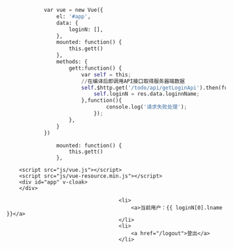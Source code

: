 ```PYTHON
			var vue = new Vue({
				el: '#app',
				data: {
					loginN: [],
				},
				mounted: function() {
					this.gett()
				},
				methods: {
					gett:function() {
						var self = this;
						//在编译后即调用API接口取得服务器端数据
						self.$http.get('/todo/api/getLoginApi').then(function(res) {
							self.loginN = res.data.loginnName;
						},function(){
		                        console.log('请求失败处理');
		                    });
					},
				}
			})
```

```
				mounted: function() {
					this.gett()
				},
```

		<script src="js/vue.js"></script>
		<script src="js/vue-resource.min.js"></script>
		<div id="app" v-cloak>
		</div>

```
									<li>
										<a>当前用户：{{ loginN[0].lname }}</a>
									</li>
									<li>
										<a href="/logout">登出</a>
									</li>
```

